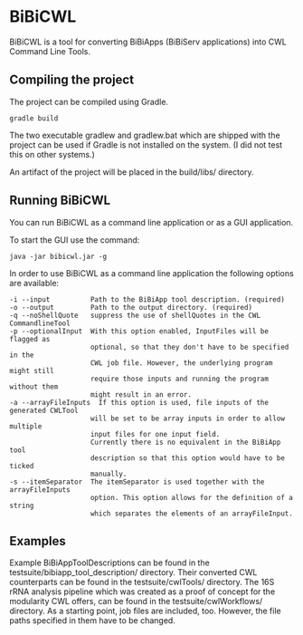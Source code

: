 # BiBiCWL
BiBiCWL is a tool for converting BiBiApps (BiBiServ applications) into CWL Command Line Tools.

## Compiling the project

The project can be compiled using Gradle.

```
gradle build
```

The two executable gradlew and gradlew.bat which are shipped with the project can be used if Gradle is not installed on the system. (I did not test this on other systems.)

An artifact of the project will be placed in the build/libs/ directory.


## Running BiBiCWL

You can run BiBiCWL as a command line application or as a GUI application.

To start the GUI use the command:
```
java -jar bibicwl.jar -g
```

In order to use BiBiCWL as a command line application the following options are available:

```
-i --input          Path to the BiBiApp tool description. (required)
-o --output         Path to the output directory. (required)
-q --noShellQuote   suppress the use of shellQuotes in the CWL CommandlineTool
-p --optionalInput  With this option enabled, InputFiles will be flagged as
                    optional, so that they don't have to be specified in the
                    CWL job file. However, the underlying program might still
                    require those inputs and running the program without them
                    might result in an error.
-a --arrayFileInputs  If this option is used, file inputs of the generated CWLTool
                    will be set to be array inputs in order to allow multiple
                    input files for one input field.
                    Currently there is no equivalent in the BiBiApp tool
                    description so that this option would have to be ticked
                    manually.
-s --itemSeparator  The itemSeparator is used together with the arrayFileInputs
                    option. This option allows for the definition of a string
                    which separates the elements of an arrayFileInput.
```

## Examples

Example BiBiAppToolDescriptions can be found in the testsuite/bibiapp_tool_description/ directory.
Their converted CWL counterparts can be found in the testsuite/cwlTools/ directory.
The 16S rRNA analysis pipeline which was created as a proof of concept for the modularity CWL offers, can be found in the testsuite/cwlWorkflows/ directory.
As a starting point, job files are included, too. However, the file paths specified in them have to be changed.

